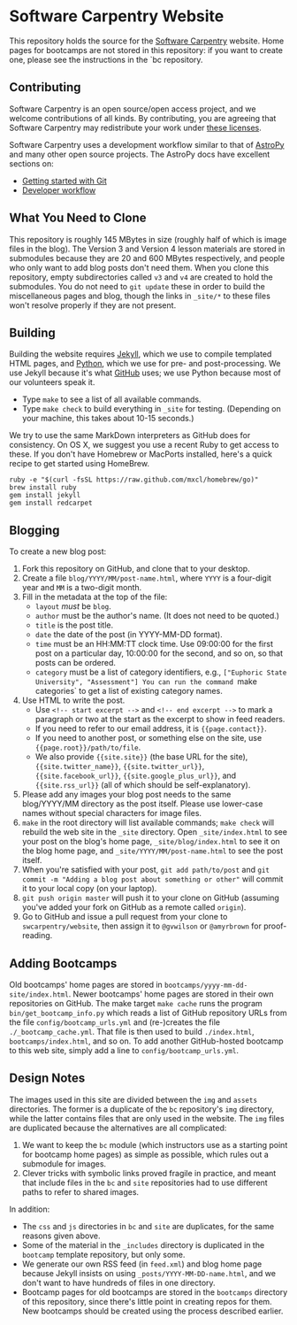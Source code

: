 Software Carpentry Website
==========================

This repository holds the source for
the [Software Carpentry](http://software-carpentry.org) website.
Home pages for bootcamps are not stored in this repository:
if you want to create one,
please see the instructions in the `bc repository.

Contributing
------------

Software Carpentry is an open source/open access project,
and we welcome contributions of all kinds.
By contributing,
you are agreeing that Software Carpentry may redistribute your work
under [these licenses](http://software-carpentry.org/license.html).

Software Carpentry uses a development workflow similar to that of [AstroPy](http://astropy.org)
and many other open source projects.
The AstroPy docs have excellent sections on:

*   [Getting started with Git](http://astropy.readthedocs.org/en/latest/development/workflow/index.html#getting-started-with-git)
*   [Developer workflow](http://astropy.readthedocs.org/en/latest/development/workflow/development_workflow.html)

What You Need to Clone
----------------------

This repository is roughly 145 MBytes in size
(roughly half of which is image files in the blog).
The Version 3 and Version 4 lesson materials are stored in submodules
because they are 20 and 600 MBytes respectively,
and people who only want to add blog posts don't need them.
When you clone this repository,
empty subdirectories called `v3` and `v4` are created to hold the submodules.
You do not need to `git update` these in order to build the miscellaneous pages and blog,
though the links in `_site/*` to these files won't resolve properly if they are not present.

Building
--------

Building the website requires [Jekyll](http://jekyllrb.com/),
which we use to compile templated HTML pages,
and [Python](http://python.org/),
which we use for pre- and post-processing.
We use Jekyll because it's what [GitHub](http://github.com/) uses;
we use Python because most of our volunteers speak it.

*   Type `make` to see a list of all available commands.
*   Type `make check` to build everything in `_site` for testing.
    (Depending on your machine, this takes about 10-15 seconds.)

We try to use the same MarkDown interpreters as GitHub does for
consistency.  On OS X, we suggest you use a recent Ruby to get access
to these.  If you don't have Homebrew or MacPorts installed, here's a
quick recipe to get started using HomeBrew.

```
ruby -e "$(curl -fsSL https://raw.github.com/mxcl/homebrew/go)"
brew install ruby
gem install jekyll
gem install redcarpet 
```

Blogging 
--------

To create a new blog post:

1.  Fork this repository on GitHub, and clone that to your desktop.
2.  Create a file `blog/YYYY/MM/post-name.html`,
    where `YYYY` is a four-digit year and `MM` is a two-digit month.
3.  Fill in the metadata at the top of the file:
    -   `layout` *must* be `blog`.
    -   `author` must be the author's name.  (It does not need to be quoted.)
    -   `title` is the post title.
    -   `date` the date of the post (in YYYY-MM-DD format).
    -   `time` must be an HH:MM:TT clock time.
        Use 09:00:00 for the first post on a particular day,
        10:00:00 for the second,
        and so on,
        so that posts can be ordered.
    -   `category` must be a list of category identifiers, e.g.,
        `["Euphoric State University", "Assessment"]
        You can run the command `make categories` to get a list of existing category names.
4.  Use HTML to write the post.
    -   Use `<!-- start excerpt -->` and `<!-- end excerpt -->`
        to mark a paragraph or two at the start
        as the excerpt to show in feed readers.
    -   If you need to refer to our email address, it is `{{page.contact}}`.
    -   If you need to another post, or something else on the site, use `{{page.root}}/path/to/file`.
    -   We also provide `{{site.site}}` (the base URL for the site),
        `{{site.twitter_name}}`,
        `{{site.twitter_url}}`,
        `{{site.facebook_url}}`,
        `{{site.google_plus_url}}`,
        and `{{site.rss_url}}`
        (all of which should be self-explanatory).
5.  Please add any images your blog post needs to the same blog/YYYY/MM directory as the post itself.
    Please use lower-case names without special characters for image files.
6.  `make` in the root directory will list available commands;
    `make check` will rebuild the web site in the `_site` directory.
    Open `_site/index.html` to see your post on the blog's home page,
    `_site/blog/index.html` to see it on the blog home page,
    and `_site/YYYY/MM/post-name.html` to see the post itself.
7.  When you're satisfied with your post,
    `git add path/to/post` and `git commit -m "Adding a blog post about something or other"`
    will commit it to your local copy (on your laptop).
8.  `git push origin master` will push it to your clone on GitHub
    (assuming you've added your fork on GitHub as a remote called `origin`).
9.  Go to GitHub and issue a pull request from your clone to `swcarpentry/website`,
    then assign it to `@gvwilson` or `@amyrbrown` for proof-reading.

Adding Bootcamps
----------------

Old bootcamps' home pages are stored in `bootcamps/yyyy-mm-dd-site/index.html`.
Newer bootcamps' home pages are stored in their own repositories on GitHub.
The make target `make cache` runs the program `bin/get_bootcamp_info.py`
which reads a list of GitHub repository URLs from the file `config/bootcamp_urls.yml`
and (re-)creates the file `./_bootcamp_cache.yml`.
That file is then used to build `./index.html`, `bootcamps/index.html`, and so on.
To add another GitHub-hosted bootcamp to this web site,
simply add a line to `config/bootcamp_urls.yml`.

Design Notes
------------

The images used in this site are divided between the `img` and `assets` directories.
The former is a duplicate of the `bc` repository's `img` directory,
while the latter contains files that are only used in the website.
The `img` files are duplicated because the alternatives are all complicated:

1.  We want to keep the `bc` module 
    (which instructors use as a starting point for bootcamp home pages)
    as simple as possible,
    which rules out a submodule for images.
2.  Clever tricks with symbolic links proved fragile in practice,
    and meant that include files in the `bc` and `site` repositories
    had to use different paths to refer to shared images.

In addition:

*   The `css` and `js` directories in `bc` and `site` are duplicates,
    for the same reasons given above.
*   Some of the material in the `_includes` directory
    is duplicated in the `bootcamp` template repository,
    but only some.
*   We generate our own RSS feed (in `feed.xml`) and blog home page
    because Jekyll insists on using `_posts/YYYY-MM-DD-name.html`,
    and we don't want to have hundreds of files in one directory.
*   Bootcamp pages for old bootcamps
    are stored in the `bootcamps` directory of this repository,
    since there's little point in creating repos for them.
    New bootcamps should be created using the process described earlier.

